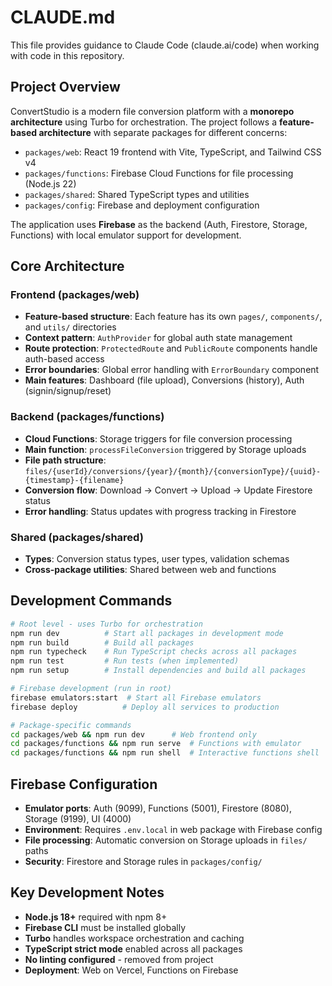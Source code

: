 # CLAUDE.md

This file provides guidance to Claude Code (claude.ai/code) when working with code in this repository.

## Project Overview

ConvertStudio is a modern file conversion platform with a **monorepo architecture** using Turbo for orchestration. The project follows a **feature-based architecture** with separate packages for different concerns:

- `packages/web`: React 19 frontend with Vite, TypeScript, and Tailwind CSS v4
- `packages/functions`: Firebase Cloud Functions for file processing (Node.js 22)
- `packages/shared`: Shared TypeScript types and utilities
- `packages/config`: Firebase and deployment configuration

The application uses **Firebase** as the backend (Auth, Firestore, Storage, Functions) with local emulator support for development.

## Core Architecture

### Frontend (packages/web)
- **Feature-based structure**: Each feature has its own `pages/`, `components/`, and `utils/` directories
- **Context pattern**: `AuthProvider` for global auth state management
- **Route protection**: `ProtectedRoute` and `PublicRoute` components handle auth-based access
- **Error boundaries**: Global error handling with `ErrorBoundary` component
- **Main features**: Dashboard (file upload), Conversions (history), Auth (signin/signup/reset)

### Backend (packages/functions)
- **Cloud Functions**: Storage triggers for file conversion processing
- **Main function**: `processFileConversion` triggered by Storage uploads
- **File path structure**: `files/{userId}/conversions/{year}/{month}/{conversionType}/{uuid}-{timestamp}-{filename}`
- **Conversion flow**: Download → Convert → Upload → Update Firestore status
- **Error handling**: Status updates with progress tracking in Firestore

### Shared (packages/shared)
- **Types**: Conversion status types, user types, validation schemas
- **Cross-package utilities**: Shared between web and functions

## Development Commands

```bash
# Root level - uses Turbo for orchestration
npm run dev          # Start all packages in development mode
npm run build        # Build all packages
npm run typecheck    # Run TypeScript checks across all packages
npm run test         # Run tests (when implemented)
npm run setup        # Install dependencies and build all packages

# Firebase development (run in root)
firebase emulators:start  # Start all Firebase emulators
firebase deploy          # Deploy all services to production

# Package-specific commands
cd packages/web && npm run dev      # Web frontend only
cd packages/functions && npm run serve  # Functions with emulator
cd packages/functions && npm run shell  # Interactive functions shell
```

## Firebase Configuration

- **Emulator ports**: Auth (9099), Functions (5001), Firestore (8080), Storage (9199), UI (4000)
- **Environment**: Requires `.env.local` in web package with Firebase config
- **File processing**: Automatic conversion on Storage uploads in `files/` paths
- **Security**: Firestore and Storage rules in `packages/config/`

## Key Development Notes

- **Node.js 18+** required with npm 8+
- **Firebase CLI** must be installed globally
- **Turbo** handles workspace orchestration and caching
- **TypeScript strict mode** enabled across all packages
- **No linting configured** - removed from project
- **Deployment**: Web on Vercel, Functions on Firebase